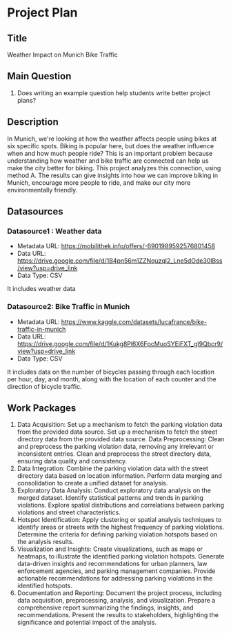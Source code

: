 # Project Plan

## Title
<!-- Give your project a short title. -->
Weather Impact on Munich Bike Traffic
## Main Question

<!-- Think about one main question you want to answer based on the data. -->
1. Does writing an example question help students write better project plans?

## Description
In Munich, we're looking at how the weather affects people using bikes at six specific spots. Biking is popular here, but does the weather influence when and how much people ride? This is an important problem because understanding how weather and bike traffic are connected can help us make the city better for biking. This project analyzes this connection, using method A. The results can give insights into how we can improve biking in Munich, encourage more people to ride, and make our city more environmentally friendly.


## Datasources

### Datasource1 : Weather data
* Metadata URL: https://mobilithek.info/offers/-6901989592576801458
* Data URL: https://drive.google.com/file/d/1B4pn56m1ZZNquzql2_Lne5dOde30lBss/view?usp=drive_link
* Data Type: CSV

It includes weather data

### Datasource2: Bike Traffic in Munich
* Metadata URL: https://www.kaggle.com/datasets/lucafrance/bike-traffic-in-munich
* Data URL: https://drive.google.com/file/d/1Kukg8Pl6X6FpcMuoSYEiFXT_gI9Qbcr9/view?usp=drive_link
* Data Type: CSV

It includes data on the number of  bicycles passing through each location per hour, day, and month, along with the location of each counter and the direction of bicycle traffic.




## Work Packages

<!-- List of work packages ordered sequentially, each pointing to an issue with more details. -->

1. Data Acquisition:
Set up a mechanism to fetch the parking violation data from the provided data source.
Set up a mechanism to fetch the street directory data from the provided data source.
Data Preprocessing:
Clean and preprocess the parking violation data, removing any irrelevant or inconsistent entries.
Clean and preprocess the street directory data, ensuring data quality and consistency.
3. Data Integration:
Combine the parking violation data with the street directory data based on location information.
Perform data merging and consolidation to create a unified dataset for analysis.
4. Exploratory Data Analysis:
Conduct exploratory data analysis on the merged dataset.
Identify statistical patterns and trends in parking violations.
Explore spatial distributions and correlations between parking violations and street characteristics.
5. Hotspot Identification:
Apply clustering or spatial analysis techniques to identify areas or streets with the highest frequency of parking violations.
Determine the criteria for defining parking violation hotspots based on the analysis results.
6. Visualization and Insights:
Create visualizations, such as maps or heatmaps, to illustrate the identified parking violation hotspots.
Generate data-driven insights and recommendations for urban planners, law enforcement agencies, and parking management companies.
Provide actionable recommendations for addressing parking violations in the identified hotspots.
7. Documentation and Reporting:
Document the project process, including data acquisition, preprocessing, analysis, and visualization.
Prepare a comprehensive report summarizing the findings, insights, and recommendations.
Present the results to stakeholders, highlighting the significance and potential impact of the analysis.

